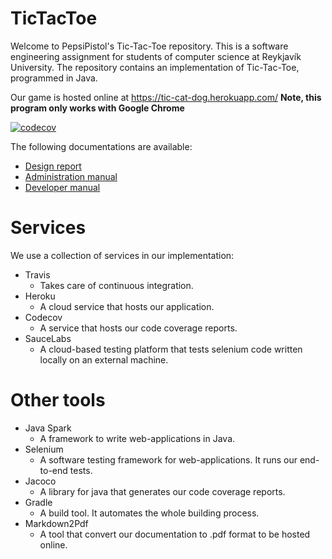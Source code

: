 # TicTacToe
Welcome to PepsiPistol's Tic-Tac-Toe repository. This is a software engineering
assignment for students of computer science at Reykjavík University.
The repository contains an implementation of Tic-Tac-Toe, programmed in Java.

Our game is hosted online at https://tic-cat-dog.herokuapp.com/
**Note, this program only works with Google Chrome**

[![codecov](https://codecov.io/gh/PepsiPistol/TicTacToe/branch/master/graph/badge.svg)](https://codecov.io/gh/PepsiPistol/TicTacToe)

The following documentations are available:
* [Design report](https://tic-cat-dog.herokuapp.com/designreport)
* [Administration manual](https://tic-cat-dog.herokuapp.com/administrationmanual)
* [Developer manual](https://tic-cat-dog.herokuapp.com/developermanual)

 
# Services
We use a collection of services in our implementation:
* Travis
	* Takes care of continuous integration.
* Heroku
	* A cloud service that hosts our application.
* Codecov
	* A service that hosts our code coverage reports.
* SauceLabs
	* A cloud-based testing platform that tests selenium code written locally on an external machine.

# Other tools
* Java Spark
	* A framework to write web-applications in Java.
* Selenium
	* A software testing framework for web-applications. It runs our end-to-end tests.
* Jacoco
	* A library for java that generates our code coverage reports.
* Gradle
	* A build tool. It automates the whole building process. 
* Markdown2Pdf
	* A tool that convert our documentation to .pdf format to be hosted online.
